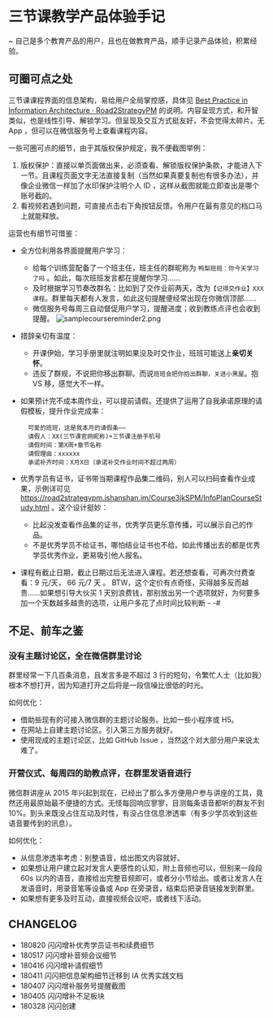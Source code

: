 # 三节课教学产品体验手记

~ 自己是多个教育产品的用户，且也在做教育产品，顺手记录产品体验，积累经验。

## 可圈可点之处

三节课课程界面的信息架构，易给用户全局掌控感，具体见 [Best Practice in Information Architecture · Road2StrategyPM](https://road2strategypm.ishanshan.im/CONTENT/InfoBestPracticeIA.html#%E6%8A%80%E8%83%BD%E7%B1%BB%E8%AF%BE%E7%A8%8B%E7%95%8C%E9%9D%A2) 的说明。内容呈现方式，和开智类似，也是线性引导、解锁学习。但呈现及交互方式挺友好，不会觉得太碎片。无 App ，但可以在微信服务号上查看课程内容。

一些可圈可点的细节，由于其版权保护规定，我不便截图举例：

1. 版权保护：直接以单页面做出来，必须查看、解锁版权保护条款，才能进入下一节。且课程页面文字无法直接复制（当然如果真要复制也有很多办法），并像企业微信一样加了水印保护注明个人 ID ，这样从截图就能立即查出是哪个账号截的。
2. 看视频若遇到问题，可直接点击右下角按钮反馈。令用户在最有意见的档口马上就能释放。


运营也有细节可借鉴：

- 全方位利用各界面提醒用户学习：
	- 给每个训练营配备了一个班主任，班主任的群昵称为 `鸭梨班班：你今天学习了吗` 。如此，每次班班发言都在提醒你学习……
	- 及时根据学习节奏改群名：比如到了交作业前两天，改为`【记得交作业】XXX 课程`。群里每天都有人发言，如此这句提醒便经常出现在你微信顶部……
	- 微信服务号每周三自动督促用户学习，提醒进度；收到教练点评也会收到提醒。
	![samplecoursereminder2.png](http://ishanshan.qiniudn.com/share/samplecoursereminder1.png?imageView2/2/w/600)

- 措辞亲切有温度：
	- 开课伊始，学习手册里就注明如果没及时交作业，班班可能送上**亲切关怀**。
	- 违反了群规，不说把你移出群聊。而说`班班会把你抱出群聊，关进小黑屋`。抱 VS 移，感觉大不一样。

- 如果预计完不成本周作业，可以提前请假。还提供了运用了自我承诺原理的请假模板，提升作业完成率：

		可爱的班班，这是我本月的请假条——
		请假人：XX(三节课官网昵称)+三节课注册手机号
		请假时间：第X周+章节名称
		请假理由：xxxxxx
		承诺补齐时间：X月X日（承诺补交作业时间不超过两周）

- 优秀学员有证书，证书带当期课程作品集二维码，别人可以扫码查看作业成果，示例详可见 https://road2strategypm.ishanshan.im/Course3jkSPM/InfoPlanCourseStudy.html 。这个设计挺妙：
    - 比起没发查看作品集的证书，优秀学员更乐意传播，可以展示自己的作品。
    - 不是优秀学员不给证书，哪怕结业证书也不给。如此传播出去的都是优秀学员优秀作业，更易吸引他人报名。
- 课程有截止日期，截止日期过后无法进入课程。若还想查看，可再次付费查看：9 元/天， 66 元/7 天 。 BTW，这个定价有点奇怪，买得越多反而越贵……如果想引导大伙买 1 天别浪费钱，那别放出另一个选项就好，为何要多加一个天数越多越贵的选项，让用户多花了点时间比较判断 - -#

## 不足、前车之鉴

### 没有主题讨论区，全在微信群里讨论

群里经常一下几百条消息，且发言多是不超过 3 行的短句，令繁忙人士（比如我）根本不想打开，因为知道打开之后将是一段信噪比很低的时光。

如何优化：

- 借助些现有的可接入微信群的主题讨论服务。比如一些小程序或 H5。
- 在网站上自建主题讨论区。引入第三方服务就好。
- 使用现成的主题讨论区，比如 GitHub Issue ，当然这个对大部分用户来说太难了。


### 开营仪式、每周四的助教点评，在群里发语音进行

微信群讲座从 2015 年兴起到现在，已经出了那么多方便用户参与讲座的工具，竟然还用最原始最不便捷的方式。无怪每回响应寥寥，目测每条语音都听的群友不到 10%。到头来既没占住互动及时性，有没占住信息渗透率（有多少学员收到这些语音要传到的讯息）。

如何优化：

* 从信息渗透率考虑：别整语音，给出图文内容就好。
* 如果想让用户建立起对发言人更感性的认知，附上音频也可以，但别来一段段 60s 以内的语音，直接给出完整音频即可，或者分小节给出。或者让发言人在发语音时，用录音笔等设备或 App 在旁录音，结束后把录音链接发到群里。
* 如果想有更多及时互动，直接视频会议吧，或者线下活动。

## CHANGELOG  

- 180820 闪闪增补优秀学员证书和续费细节
- 180517 闪闪增补音频会议细节
- 180416 闪闪增补请假细节
- 180411 闪闪把信息架构细节迁移到 IA 优秀实践文档
- 180407 闪闪增补服务号提醒截图
- 180405 闪闪增补不足板块
- 180328 闪闪创建

